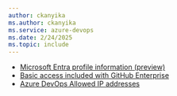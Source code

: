 ```yaml
---
author: ckanyika
ms.author: ckanyika
ms.service: azure-devops
ms.date: 2/24/2025
ms.topic: include
---
```


- [Microsoft Entra profile information (preview)](#microsoft-entra-profile-information-preview)
- [Basic access included with GitHub Enterprise](#basic-access-included-with-github-enterprise)
- [Azure DevOps Allowed IP addresses](#azure-devops-allowed-ip-addresses)